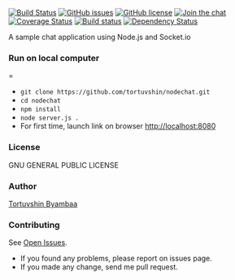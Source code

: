 [![Build Status](https://travis-ci.org/tortuvshin/nodechat.svg?branch=master)](https://travis-ci.org/tortuvshin/nodechat)
[![GitHub issues](https://img.shields.io/github/issues/tortuvshin/nodechat.svg?style=flat-square)](https://github.com/tortuvshin/nodechat/issues)
[![GitHub license](https://img.shields.io/badge/license-GPLv2-blue.svg?style=flat-square)](https://raw.githubusercontent.com/tortuvshin/nodechat/master/LICENSE)
[![Join the chat](https://badges.gitter.im/tortuvshin/nodechat.svg)](https://gitter.im/tortuvshin/nodechat?utm_source=badge&utm_medium=badge&utm_campaign=pr-badge)
[![Coverage Status](https://coveralls.io/repos/github/tortuvshin/nodechat/badge.svg?branch=master)](https://coveralls.io/github/tortuvshin/nodechat?branch=master)
[![Build status](https://ci.appveyor.com/api/projects/status/obbdkssggquc4rsu/branch/master?svg=true)](https://ci.appveyor.com/project/tortuvshin/nodechat/branch/master)
[![Dependency Status](https://david-dm.org/tortuvshin/nodechat.svg)](https://david-dm.org/tortuvshin/nodechat)


A sample chat application using Node.js and Socket.io

### Run on local computer
=
- `git clone https://github.com/tortuvshin/nodechat.git`
- `cd nodechat`
- `npm install`
- `node server.js .`
- For first time, launch link on browser
  [http://localhost:8080](http://localhost:8080)

### License
GNU GENERAL PUBLIC LICENSE

### Author
[Tortuvshin Byambaa](http://tortuvshin.github.io/)


### Contributing

See [Open Issues](https://github.com/tortuvshin/nodechat/issues).

- If you found any problems, please report on issues page.
- If you made any change, send me pull request.

